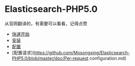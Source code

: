 # Elasticsearch-PHP5.0
从官网翻译的，有需要可以看看，记得点赞

* [快速开始](https://github.com/Mosongxing/Elasticsearch-PHP5.0/blob/master/doc/Quickstart.md)
* [安装](https://github.com/Mosongxing/Elasticsearch-PHP5.0/blob/master/doc/Installation.md)
* [配置](https://github.com/Mosongxing/Elasticsearch-PHP5.0/blob/master/doc/Configuration.md)
* [配置请求](https://github.com/Mosongxing/Elasticsearch-PHP5.0/blob/master/doc/Per-request configuration.md)